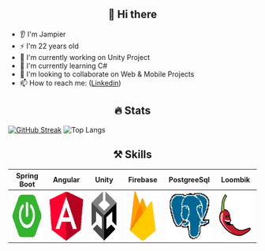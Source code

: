 <p>
        <h2 align="center">👋 Hi there</h2>
</p>

- 👂 I'm Jampier
- ⚡ I'm 22 years old
- 🔭 I'm currently working on Unity Project
- 🌱 I'm currently learning C#
- 👯 I'm looking to collaborate on Web & Mobile Projects
- 📫 How to reach me: ([Linkedin](https://www.linkedin.com/in/jampier-ventura-hernandez/))

<p>
        <h2 align="center">🔥 Stats</h2>
</p>

[![GitHub Streak](https://github-readme-streak-stats.herokuapp.com/?user=JampiV&theme=synthwave&hide_border=true&border_radius=3.8&date_format=M%20j%5B%2C%20Y%5D&bg_color=00000000&count_private=true)](https://github.com/anuraghazra/github-readme-stats)
![Top Langs](https://github-readme-stats.vercel.app/api/top-langs/?username=JampiV&layout=compact&theme=synthwave&hide_border=true&border_radius=3.8&bg_color=00000000&count_private=true)

<p>
        <h2 align="center">⚒️ Skills</h2>
</p>

| <a target="_blank">Spring Boot</a> | <a target="_blank">Angular</a> | <a target="_blank">Unity</a> | <a target="_blank">Firebase</a> |<a target="_blank">PostgreeSql</a> | <a target="_blank">Loombik</a> |
| :---: | :---: | :---: | :---: | :---: | :---: |
<img align='center' src='https://github.com/JampiV/JampiV/blob/main/ico/px_springboot.png?raw=true' width="100px"  height='100px'> | <img align='center' width="100px" src='https://github.com/JampiV/JampiV/blob/main/ico/px_angular.png?raw=true' height='100px'>  | <img align='center' src='https://github.com/JampiV/JampiV/blob/main/ico/px_unity.png?raw=true' width="100px" height='100px'> | <img align='center' src='https://github.com/JampiV/JampiV/blob/main/ico/px_firebase.png?raw=true' width="100px" height='100px'> | <img align='center' src='https://github.com/JampiV/JampiV/blob/main/ico/px_postgreesql.png?raw=true' width="100px" height='100px'> | <img align='center' src='https://github.com/JampiV/JampiV/blob/main/ico/px_loombok.png?raw=true' width="100px" height='100px'> |
